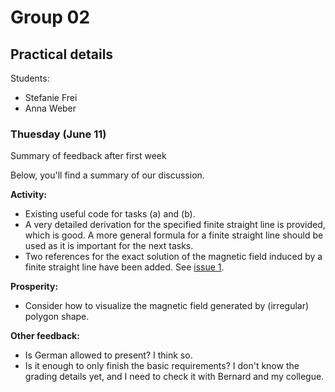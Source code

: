 # Group 02

## Practical details

Students:

- Stefanie Frei
- Anna Weber

### Thuesday (June 11)

Summary of feedback after first week

Below, you'll find a summary of our discussion.

**Activity:**

- Existing useful code for tasks (a) and (b).
- A very detailed derivation for the specified finite straight line is provided, which is good. A more general formula for a finite straight line should be used as it is important for the next tasks.
- Two references for the exact solution of the magnetic field induced by a finite straight line have been added. See [issue 1](https://github.com/yingxingcheng/2024-python-project-feedback/issues/1).

**Prosperity:**

- Consider how to visualize the magnetic field generated by (irregular) polygon shape.

**Other feedback:**

- Is German allowed to present? I think so.
- Is it enough to only finish the basic requirements? I don't know the grading details yet, and I need to check it with Bernard and my collegue.
